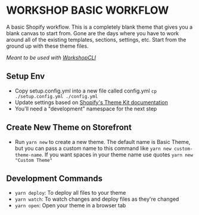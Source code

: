 # WORKSHOP BASIC WORKFLOW

A basic Shopify workflow. This is a completely blank theme that gives you a blank canvas to start from. Gone are the days where you have to work around all of the existing templates, sections, settings, etc. Start from the ground up with these theme files.

*Meant to be used with [WorkshopCLI](https://github.com/WorkshopCLI/workshop-cli)*

## Setup Env

- Copy setup.config.yml into a new file called config.yml `cp ./setup.config.yml ./config.yml`
- Update settings based on [Shopify's Theme Kit documentation](https://shopify.github.io/themekit/commands/#configure) 
- You'll need a "development" namespace for the next step

## Create New Theme on Storefront

- Run `yarn new` to create a new theme. The default name is Basic Theme, but you can pass a custom name to this command like `yarn new custom-theme-name`. If you want spaces in your theme name use quotes `yarn new "Custom Theme"`

## Development Commands
- `yarn deploy`: To deploy all files to your theme
- `yarn watch`: To watch changes and deploy files as they're changed
- `yarn open`: Open your theme in a browser tab
